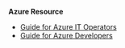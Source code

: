 **Azure Resource**
* [Guide for Azure IT Operators](https://docsmsftpdfs.blob.core.windows.net/guides/azure/azure-ops-guide.pdf)
* [Guide for Azure Developers](https://opbuildstorageprod.blob.core.windows.net/output-pdf-files/en-us/guides/azure-developer-guide.pdf)